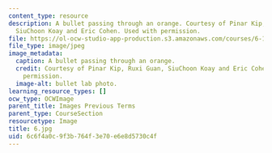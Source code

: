 ```yaml
---
content_type: resource
description: A bullet passing through an orange. Courtesy of Pinar Kip, Ruxi Guan,
  SiuChoon Koay and Eric Cohen. Used with permission.
file: https://ol-ocw-studio-app-production.s3.amazonaws.com/courses/6-163-strobe-project-laboratory-fall-2005/6c6f4a0c9f3b764f3e70e6e8d5730c4f_6.jpg
file_type: image/jpeg
image_metadata:
  caption: A bullet passing through an orange.
  credit: Courtesy of Pinar Kip, Ruxi Guan, SiuChoon Koay and Eric Cohen. Used with
    permission.
  image-alt: bullet lab photo.
learning_resource_types: []
ocw_type: OCWImage
parent_title: Images Previous Terms
parent_type: CourseSection
resourcetype: Image
title: 6.jpg
uid: 6c6f4a0c-9f3b-764f-3e70-e6e8d5730c4f
---
```

